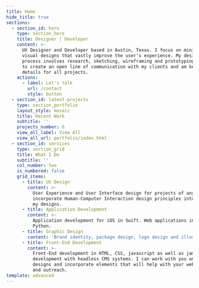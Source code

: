 ```yaml
---
title: Home
hide_title: true
sections:
  - section_id: hero
    type: section_hero
    title: Designer | Developer
    content: >-
      UX Designer and Developer based in Austin, Texas. I focus on minimalist
      visual designs that vastly improve the user's experience. My design
      process involves research, sketching, wireframing and prototyping. I aim
      to create an open line of communication with my clients and am keen on the
      details for all projects.
    actions:
      - label: Let's talk
        url: /contact
        style: button
  - section_id: latest-projects
    type: section_portfolio
    layout_style: mosaic
    title: Recent Work
    subtitle: ''
    projects_number: 6
    view_all_label: View All
    view_all_url: portfolio/index.html
  - section_id: services
    type: section_grid
    title: What I Do
    subtitle: ''
    col_number: two
    is_numbered: false
    grid_items:
      - title: UX Design
        content: >-
          User Experience and User Interface design for projects of any size. I
          incorporate Human-Computer Interaction design principles into all of
          my designs.
      - title: Application Development
        content: >-
          Application development for iOS in Swift. Web applications in C++ and
          Python.
      - title: Graphic Design
        content: 'Brand identity, package design, logo design and illustrations.'
      - title: Front-End Development
        content: >-
          Front-End development in HTML, CSS, javascript as well as jamstack
          development with headless CMS systems. I can work with you on existing
          designs and incorporate elements that will help with your websites SEO
          and outreach.
template: advanced
---
```

